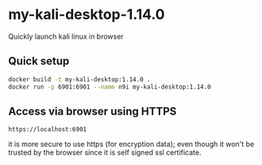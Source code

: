 # my-kali-desktop-1.14.0
Quickly launch kali linux in browser

## Quick setup

```bash
docker build -t my-kali-desktop:1.14.0 .
docker run -p 6901:6901 --name n9i my-kali-desktop:1.14.0
```

## Access via browser using HTTPS

```
https://localhost:6901
```

it is more secure to use https (for encryption data);
even though it won't be trusted by the browser since it is self signed ssl certificate.
